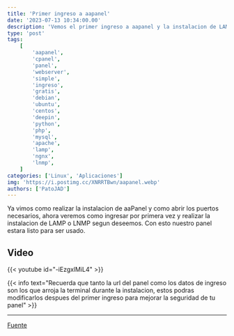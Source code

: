 ```yaml
---
title: 'Primer ingreso a aapanel'
date: '2023-07-13 10:34:00.00'
description: 'Vemos el primer ingreso a aapanel y la instalacion de LAMP o LNMP segun deseemos.'
type: 'post'
tags:
    [
        'aapanel',
        'cpanel',
        'panel',
        'webserver',
        'simple',
        'ingreso',
        'gratis',
        'debian',
        'ubuntu',
        'centos',
        'deepin',
        'python',
        'php',
        'mysql',
        'apache',
        'lamp',
        'ngnx',
        'lnmp',
    ]
categories: ['Linux', 'Aplicaciones']
img: 'https://i.postimg.cc/XNRRTBwn/aapanel.webp'
authors: ['PatoJAD']
---
```


Ya vimos como realizar la instalacion de aaPanel y como abrir los puertos necesarios, ahora veremos como ingresar por primera vez y realizar la instalacion de LAMP o LNMP segun deseemos. Con esto nuestro panel estara listo para ser usado.

## Video

{{< youtube id="-iEzgxlMiL4" >}}

{{< info text="Recuerda que tanto la url del panel como los datos de ingreso son los que arroja la terminal durante la instalacion, estos podras modificarlos despues del primer ingreso para mejorar la seguridad de tu panel" >}}

---

[Fuente](https://www.aapanel.com/)
